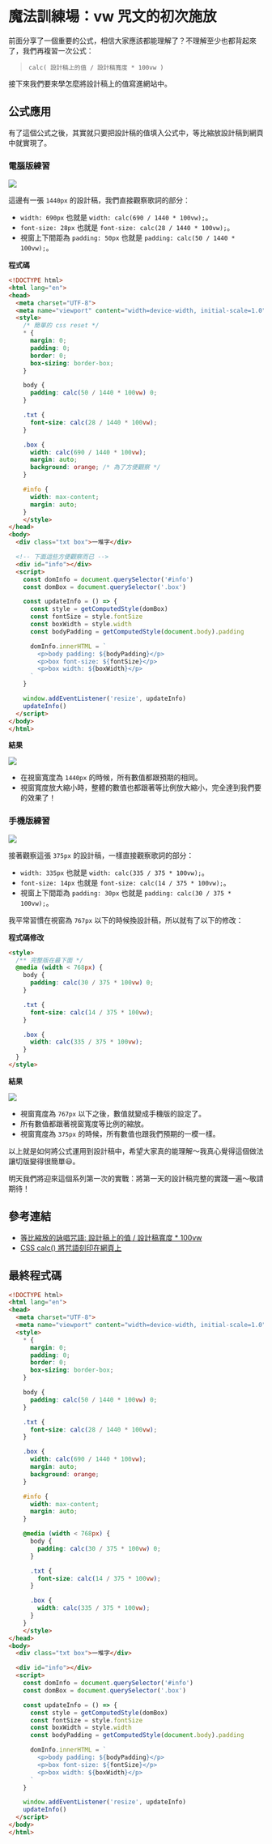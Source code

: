 # 魔法訓練場：vw 咒文的初次施放

前面分享了一個重要的公式，相信大家應該都能理解了？不理解至少也都背起來了，我們再複習一次公式：

> `calc( 設計稿上的值 / 設計稿寬度 * 100vw )`

接下來我們要來學怎麼將設計稿上的值寫進網站中。

## 公式應用

有了這個公式之後，其實就只要把設計稿的值填入公式中，等比縮放設計稿到網頁中就實現了。

### 電腦版練習

![](./assets/teach-desk.png)

這邊有一張 `1440px` 的設計稿，我們直接觀察歌詞的部分：

- `width: 690px` 也就是 `width: calc(690 / 1440 * 100vw);`。
- `font-size: 28px` 也就是 `font-size: calc(28 / 1440 * 100vw);`。
- 視窗上下間距為 `padding: 50px` 也就是 `padding: calc(50 / 1440 * 100vw);`。

**程式碼**

```html
<!DOCTYPE html>
<html lang="en">
<head>
  <meta charset="UTF-8">
  <meta name="viewport" content="width=device-width, initial-scale=1.0">
  <style>
    /* 簡單的 css reset */
    * {
      margin: 0;
      padding: 0;
      border: 0;
      box-sizing: border-box;
    }

    body {
      padding: calc(50 / 1440 * 100vw) 0;
    }

    .txt {
      font-size: calc(28 / 1440 * 100vw);
    }

    .box {
      width: calc(690 / 1440 * 100vw);
      margin: auto;
      background: orange; /* 為了方便觀察 */
    }

    #info {
      width: max-content;
      margin: auto;
    }
    </style>
</head>
<body>
  <div class="txt box">一堆字</div>

  <!-- 下面這些方便觀察而已 -->
  <div id="info"></div>
  <script>
    const domInfo = document.querySelector('#info')
    const domBox = document.querySelector('.box')

    const updateInfo = () => {
      const style = getComputedStyle(domBox)
      const fontSize = style.fontSize
      const boxWidth = style.width
      const bodyPadding = getComputedStyle(document.body).padding

      domInfo.innerHTML = `
        <p>body padding: ${bodyPadding}</p>
        <p>box font-size: ${fontSize}</p>
        <p>box width: ${boxWidth}</p>
      `
    }

    window.addEventListener('resize', updateInfo)
    updateInfo()
  </script>
</body>
</html>
```

**結果**

![](./assets/teach-desk.gif)

- 在視窗寬度為 `1440px` 的時候，所有數值都跟預期的相同。
- 視窗寬度放大縮小時，整體的數值也都跟著等比例放大縮小，完全達到我們要的效果了！

### 手機版練習

![](./assets/teach-mob.png)

接著觀察這張 `375px` 的設計稿，一樣直接觀察歌詞的部分：

- `width: 335px` 也就是 `width: calc(335 / 375 * 100vw);`。
- `font-size: 14px` 也就是 `font-size: calc(14 / 375 * 100vw);`。
- 視窗上下間距為 `padding: 30px` 也就是 `padding: calc(30 / 375 * 100vw);`。

我平常習慣在視窗為 `767px` 以下的時候換設計稿，所以就有了以下的修改：

**程式碼修改**

```html
<style>
  /** 完整版在最下面 */
  @media (width < 768px) {
    body {
      padding: calc(30 / 375 * 100vw) 0;
    }

    .txt {
      font-size: calc(14 / 375 * 100vw);
    }

    .box {
      width: calc(335 / 375 * 100vw);
    }
  }
</style>
```

**結果**

![](./assets/teach-mob.gif)

- 視窗寬度為 `767px` 以下之後，數值就變成手機版的設定了。
- 所有數值都跟著視窗寬度等比例的縮放。
- 視窗寬度為 `375px` 的時候，所有數值也跟我們預期的一模一樣。

以上就是如何將公式運用到設計稿中，希望大家真的能理解～我真心覺得這個做法讓切版變得很簡單😃。

明天我們將迎來這個系列第一次的實戰：將第一天的設計稿完整的實踐一遍～敬請期待！

## 參考連結

- [等比縮放的詠唱咒語: 設計稿上的值 / 設計稿寬度 * 100vw](../2/index.md)
- [CSS calc() 將咒語刻印在網頁上](../3/index.md)

## 最終程式碼

```html
<!DOCTYPE html>
<html lang="en">
<head>
  <meta charset="UTF-8">
  <meta name="viewport" content="width=device-width, initial-scale=1.0">
  <style>
    * {
      margin: 0;
      padding: 0;
      border: 0;
      box-sizing: border-box;
    }

    body {
      padding: calc(50 / 1440 * 100vw) 0;
    }

    .txt {
      font-size: calc(28 / 1440 * 100vw);
    }

    .box {
      width: calc(690 / 1440 * 100vw);
      margin: auto;
      background: orange;
    }

    #info {
      width: max-content;
      margin: auto;
    }

    @media (width < 768px) {
      body {
        padding: calc(30 / 375 * 100vw) 0;
      }

      .txt {
        font-size: calc(14 / 375 * 100vw);
      }

      .box {
        width: calc(335 / 375 * 100vw);
      }
    }
    </style>
</head>
<body>
  <div class="txt box">一堆字</div>

  <div id="info"></div>
  <script>
    const domInfo = document.querySelector('#info')
    const domBox = document.querySelector('.box')

    const updateInfo = () => {
      const style = getComputedStyle(domBox)
      const fontSize = style.fontSize
      const boxWidth = style.width
      const bodyPadding = getComputedStyle(document.body).padding

      domInfo.innerHTML = `
        <p>body padding: ${bodyPadding}</p>
        <p>box font-size: ${fontSize}</p>
        <p>box width: ${boxWidth}</p>
      `
    }

    window.addEventListener('resize', updateInfo)
    updateInfo()
  </script>
</body>
</html>
```
